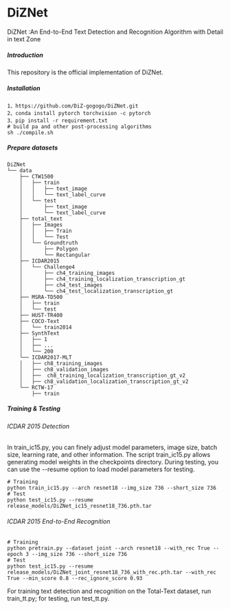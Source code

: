 # DiZNet
DiZNet :An End-to-End Text Detection and Recognition Algorithm with Detail in text Zone

##### Introduction

This repository is the official implementation of DiZNet.

##### Installation

```shell
1、https://github.com/DiZ-gogogo/DiZNet.git
2、conda install pytorch torchvision -c pytorch
3、pip install -r requirement.txt
# build pa and other post-processing algorithms
sh ./compile.sh
```

##### Prepare datasets

```
DiZNet
└── data
    ├── CTW1500
    │   ├── train
    │   │   ├── text_image
    │   │   └── text_label_curve
    │   └── test
    │       ├── text_image
    │       └── text_label_curve
    ├── total_text
    │   ├── Images
    │   │   ├── Train
    │   │   └── Test
    │   └── Groundtruth
    │       ├── Polygon
    │       └── Rectangular
    ├── ICDAR2015
    │   └── Challenge4
    │       ├── ch4_training_images
    │       ├── ch4_training_localization_transcription_gt
    │       ├── ch4_test_images
    │       └── ch4_test_localization_transcription_gt
    ├── MSRA-TD500
    │   ├── train
    │   └── test
    ├── HUST-TR400
    ├── COCO-Text
    │   └── train2014
    ├── SynthText
    │   ├── 1
    │   ├── ...
    │   └── 200
    └── ICDAR2017-MLT
    │   ├── ch8_training_images
    │   ├── ch8_validation_images
    │   ├──  ch8_training_localization_transcription_gt_v2
    │   ├── ch8_validation_localization_transcription_gt_v2
    └── RCTW-17
        ├── train
```

##### Training & Testing

###### ICDAR 2015 Detection

In train_ic15.py, you can finely adjust model parameters, image size, batch size, learning rate, and other information. The script train_ic15.py allows generating model weights in the checkpoints directory. During testing, you can use the --resume option to load model parameters for testing.

```shell
# Training
python train_ic15.py --arch resnet18 --img_size 736 --short_size 736
# Test
python test_ic15.py --resume release_models/DiZNet_ic15_resnet18_736.pth.tar
```

###### ICDAR 2015 End-to-End Recognition

```shell
# Training
python pretrain.py --dataset joint --arch resnet18 --with_rec True --epoch 3 --img_size 736 --short_size 736
# Test
python test_ic15.py --resume release_models/DiZNet_joint_resnet18_736_with_rec.pth.tar --with_rec True --min_score 0.8 --rec_ignore_score 0.93
```

For training text detection and recognition on the Total-Text dataset, run train_tt.py; for testing, run test_tt.py.


